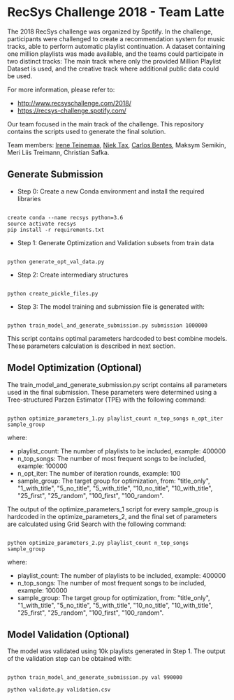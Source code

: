 # RecSys Challenge 2018 - Team Latte


The 2018 RecSys challenge was organized by Spotify. In the challenge, participants were challenged to create a recommendation system for music tracks, able to perform automatic playlist continuation. A dataset containing one million playlists was made available, and the teams could participate in two distinct tracks: The main track where only the provided Million Playlist Dataset is used, and the creative track where additional public data could be used.

For more information, please refer to:

* http://www.recsyschallenge.com/2018/
* https://recsys-challenge.spotify.com/


Our team focused in the main track of the challenge. This repository contains the scripts used to generate the final solution.

Team members: [Irene Teinemaa](https://irhete.github.io), [Niek Tax](https://scholar.google.com.au/citations?user=XkRvCC4AAAAJ&hl=en&oi=ao), [Carlos Bentes](https://www.cbentes.com/), Maksym Semikin, Meri Liis Treimann, Christian Safka.


## Generate Submission


* Step 0: Create a new Conda environment and install the required libraries

```shell

create conda --name recsys python=3.6
source activate recsys
pip install -r requirements.txt
```

* Step 1: Generate Optimization and Validation subsets from train data

```shell

python generate_opt_val_data.py
```

* Step 2: Create intermediary structures 


```shell

python create_pickle_files.py
```


* Step 3: The model training and submission file is generated with:

```shell

python train_model_and_generate_submission.py submission 1000000
```

This script contains optimal parameters hardcoded to best combine models. These parameters calculation is described in next section.


## Model Optimization (Optional)

The train_model_and_generate_submission.py script contains all parameters used in the final submission. These parameters were determined using a Tree-structured Parzen Estimator (TPE) with the following command:


```shell

python optimize_parameters_1.py playlist_count n_top_songs n_opt_iter sample_group
```

where:

* playlist_count: The number of playlists to be included, example: 400000
* n_top_songs: The number of most frequent songs to be included, example: 100000
* n_opt_iter: The number of iteration rounds, example: 100
* sample_group: The target group for optimization, from: "title_only", "1_with_title", "5_no_title", "5_with_title", "10_no_title", "10_with_title", "25_first", "25_random", "100_first", "100_random".


The output of the optimize_parameters_1 script for every sample_group is hardcoded in the optimize_parameters_2, and the final set of parameters are calculated using Grid Search with the following command:

```shell

python optimize_parameters_2.py playlist_count n_top_songs sample_group
```

where:

* playlist_count: The number of playlists to be included, example: 400000
* n_top_songs: The number of most frequent songs to be included, example: 100000
* sample_group: The target group for optimization, from: "title_only", "1_with_title", "5_no_title", "5_with_title", "10_no_title", "10_with_title", "25_first", "25_random", "100_first", "100_random".


## Model Validation (Optional)

The model was validated using 10k playlists generated in Step 1. The output of the validation step can be obtained with:


```shell

python train_model_and_generate_submission.py val 990000

python validate.py validation.csv
```
